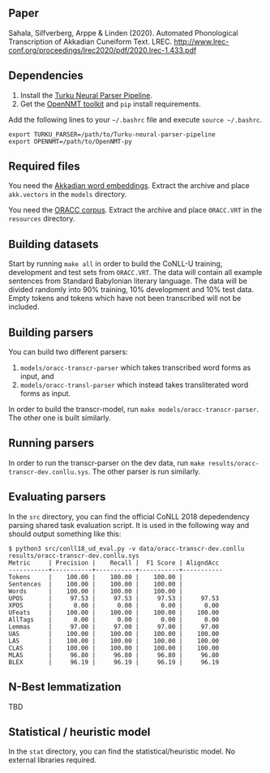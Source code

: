 ## Paper

Sahala, Silfverberg, Arppe & Linden (2020). Automated Phonological Transcription of Akkadian Cuneiform Text. LREC.
http://www.lrec-conf.org/proceedings/lrec2020/pdf/2020.lrec-1.433.pdf

## Dependencies

1. Install the [Turku Neural Parser Pipeline](https://turkunlp.org/Turku-neural-parser-pipeline/).
1. Get the [OpenNMT toolkit](https://github.com/OpenNMT/OpenNMT-py) and `pip` install requirements.

Add the following lines to your `~/.bashrc` file and execute `source ~/.bashrc`.

```
export TURKU_PARSER=/path/to/Turku-neural-parser-pipeline
export OPENNMT=/path/to/OpenNMT-py
```

## Required files

You need the [Akkadian word embeddings](https://www.dropbox.com/s/hbtxvibhciybwla/akk.vectors.gz?dl=0). Extract the archive and place `akk.vectors` in the `models` directory.

You need the [ORACC corpus](https://www.dropbox.com/s/txnl21dv8r7iuk2/ORACC.VRT.gz?dl=0). Extract the archive and place `ORACC.VRT` in the `resources` directory.

## Building datasets

Start by running `make all` in order to build the CoNLL-U training, development and test sets from `ORACC.VRT`. The data will contain all example sentences from Standard Babylonian literary language. The data will be divided randomly into 90% training, 10% development and 10% test data. Empty tokens and tokens which have not been transcribed will not be included.

## Building parsers

You can build two different parsers:

1. `models/oracc-transcr-parser` which takes transcribed word forms as input, and
1. `models/oracc-transl-parser` which instead takes transliterated word forms as input.

In order to build the transcr-model, run `make models/oracc-transcr-parser`. The other one is built similarly.

## Running parsers

In order to run the transcr-parser on the dev data, run `make results/oracc-transcr-dev.conllu.sys`. The other parser is run similarly.

## Evaluating parsers

In the `src` directory, you can find the official CoNLL 2018 depedendency parsing shared task evaluation script. It is used in the following way and should output something like this:

```
$ python3 src/conll18_ud_eval.py -v data/oracc-transcr-dev.conllu results/oracc-transcr-dev.conllu.sys 
Metric     | Precision |    Recall |  F1 Score | AligndAcc
-----------+-----------+-----------+-----------+-----------
Tokens     |    100.00 |    100.00 |    100.00 |
Sentences  |    100.00 |    100.00 |    100.00 |
Words      |    100.00 |    100.00 |    100.00 |
UPOS       |     97.53 |     97.53 |     97.53 |     97.53
XPOS       |      0.00 |      0.00 |      0.00 |      0.00
UFeats     |    100.00 |    100.00 |    100.00 |    100.00
AllTags    |      0.00 |      0.00 |      0.00 |      0.00
Lemmas     |     97.00 |     97.00 |     97.00 |     97.00
UAS        |    100.00 |    100.00 |    100.00 |    100.00
LAS        |    100.00 |    100.00 |    100.00 |    100.00
CLAS       |    100.00 |    100.00 |    100.00 |    100.00
MLAS       |     96.80 |     96.80 |     96.80 |     96.80
BLEX       |     96.19 |     96.19 |     96.19 |     96.19

```


## N-Best lemmatization

TBD

## Statistical / heuristic model

In the `stat` directory, you can find the statistical/heuristic model. No external libraries required.
